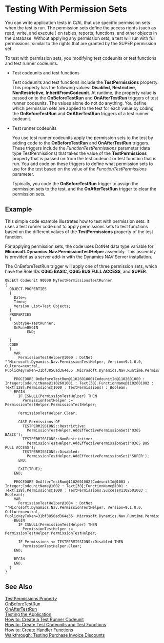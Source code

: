 <properties
                pageTitle="Testing Permission Sets | Project “Madeira”"
                description="Describes how you can test permission sets that are used in the application."
                services=""
                documentationCenter="Madeira"
                authors="jswymer"/>

# Testing With Permission Sets
You can write application tests in C/AL that use specific permission sets when the test is run. The permission sets define the access rights (such as read, write, and execute ) on tables, reports, functions, and other objects in the database. Without applying any permission sets, a test will run with full permissions, similar to the rights that are granted by the SUPER permission set.

To test with permission sets, you modifying test codeunits or test functions and test runner codeunits.

-   Test codeunits and test functions

    Test codeunits and test functions include the **TestPermissions** property. This  property has the following values: **Disabled**, **Restrictive**, **NonRestrictive**, **InheritFromCodeunit**. At runtime, the property value is passed on to the **OnBeforeTestRun** and **OnAfterTestRun** triggers of test runner codeunits. The values alone do not do anything. You define which permission sets are applied to the test for each value by coding the **OnBeforeTestRun** and **OnAfterTestRun** triggers of a test runner codeunit.
*   Test runner codeunits

    You use test runner codeunits apply the permission sets to the test by adding code to the **OnBeforeTestRun** and **OnAfterTestRun** triggers. These triggers include the *FunctionTestPermissions* parameter (data type TestPermissions) that takes the value of the **TestPermissions** property that is passed on from the test codeunit or test function that is run. You add code on these triggers to define what permission sets to use for the test based on the value of the *FunctionTestPermissions* parameter.

    Typically, you code the **OnBeforeTestRun** trigger to assign the permission sets to the test, and the **OnAfterTestRun** trigger to clear the permission sets.

## Example
This simple code example illustrates how to test with permission sets. It uses a test runner code unit to apply permissions sets to test functions based on the different values of the **TestPermissions** property of the test function.

For applying permission sets, the code uses DotNet data type variable for **Microsoft.Dynamics.Nav.PermissionTestHelper** assembly. This assembly is provided as a server add-in with the Dynamics NAV Server installation.

The OnBeforeTestRun trigger will apply one of three permission sets, which have the Role IDs **O365 BASIC**, **O365 BUS FULL ACCESS**, and **SUPER**.

```
OBJECT Codeunit 90000 MyTestPermissionsTestRunner
{
  OBJECT-PROPERTIES
  {
    Date=;
    Time=;
    Version List=Test Objects;
  }
  PROPERTIES
  {
    Subtype=TestRunner;
    OnRun=BEGIN
          END;

  }
  CODE
  {
    VAR
      PermissionTestHelper@1000 : DotNet "'Microsoft.Dynamics.Nav.PermissionTestHelper, Version=9.1.0.0, Culture=neutral, PublicKeyToken=31bf3856ad364e35'.Microsoft.Dynamics.Nav.Runtime.PermissionTestHelper";

    PROCEDURE OnBeforeTestRun@1102601000(CodeunitId@1102601000 : Integer;CodeunitName@1102601001 : Text[30];FunctionName@1102601002 : Text[128];Permissions@1000 : TestPermissions) : Boolean;
    BEGIN
      IF ISNULL(PermissionTestHelper) THEN
        PermissionTestHelper := PermissionTestHelper.PermissionTestHelper;

      PermissionTestHelper.Clear;

      CASE Permissions OF
        TESTPERMISSIONS::Restrictive:
          PermissionTestHelper.AddEffectivePermissionSet('O365 BASIC');
        TESTPERMISSIONS::NonRestrictive:
          PermissionTestHelper.AddEffectivePermissionSet('O365 BUS FULL ACCESS');
        TESTPERMISSIONS::Disabled:
          PermissionTestHelper.AddEffectivePermissionSet('SUPER');
      END;

      EXIT(TRUE);
    END;

    PROCEDURE OnAfterTestRun@1102601002(CodeunitId@1003 : Integer;CodeunitName@1002 : Text[30];FunctionName@1001 : Text[128];Permissions@1000 : TestPermissions;Success@1102601003 : Boolean);
    VAR
      PermissionTestHelper@1004 : DotNet "'Microsoft.Dynamics.Nav.PermissionTestHelper, Version=9.1.0.0, Culture=neutral, PublicKeyToken=31bf3856ad364e35'.Microsoft.Dynamics.Nav.Runtime.PermissionTestHelper";
    BEGIN
      IF ISNULL(PermissionTestHelper) THEN
        PermissionTestHelper := PermissionTestHelper.PermissionTestHelper;

      IF Permissions <> TESTPERMISSIONS::Disabled THEN
        PermissionTestHelper.Clear;
    END;

    BEGIN
    END.
  }
}

```
## See Also  
[TestPermissions Property](property-testpermissions.md)  
[OnBeforeTestRun](trigger-onbeforetestrun.md)  
[OnAfterTestRun](trigger-onaftertestrun.md)  
[Testing the Application](testing-testingapplication.md)  
[How to: Create a Test Runner Codeunit](testing-howcreatetestrunnercodeunit)  
[How to: Create Test Codeunits and Test Functions](testing-howcreatetestcodeunitsfunctions.md)  
[How to: Create Handler Functions](howcreatehandlerfunctions.md)  
[Walkthrough: Testing Purchase Invoice Discounts](testing-walkthroughtestingpurchaseinvoice.md)  

